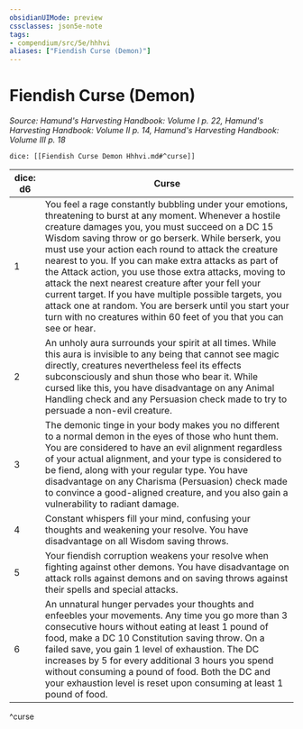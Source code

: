 ```yaml
---
obsidianUIMode: preview
cssclasses: json5e-note
tags:
- compendium/src/5e/hhhvi
aliases: ["Fiendish Curse (Demon)"]
---
```

# Fiendish Curse (Demon)
*Source: Hamund's Harvesting Handbook: Volume I p. 22, Hamund's Harvesting Handbook: Volume II p. 14, Hamund's Harvesting Handbook: Volume III p. 18* 

`dice: [[Fiendish Curse Demon Hhhvi.md#^curse]]`

| dice: d6 | Curse |
|----------|-------|
| 1 | You feel a rage constantly bubbling under your emotions, threatening to burst at any moment. Whenever a hostile creature damages you, you must succeed on a DC 15 Wisdom saving throw or go berserk. While berserk, you must use your action each round to attack the creature nearest to you. If you can make extra attacks as part of the Attack action, you use those extra attacks, moving to attack the next nearest creature after your fell your current target. If you have multiple possible targets, you attack one at random. You are berserk until you start your turn with no creatures within 60 feet of you that you can see or hear. |
| 2 | An unholy aura surrounds your spirit at all times. While this aura is invisible to any being that cannot see magic directly, creatures nevertheless feel its effects subconsciously and shun those who bear it. While cursed like this, you have disadvantage on any Animal Handling check and any Persuasion check made to try to persuade a non-evil creature. |
| 3 | The demonic tinge in your body makes you no different to a normal demon in the eyes of those who hunt them. You are considered to have an evil alignment regardless of your actual alignment, and your type is considered to be fiend, along with your regular type. You have disadvantage on any Charisma (Persuasion) check made to convince a good-aligned creature, and you also gain a vulnerability to radiant damage. |
| 4 | Constant whispers fill your mind, confusing your thoughts and weakening your resolve. You have disadvantage on all Wisdom saving throws. |
| 5 | Your fiendish corruption weakens your resolve when fighting against other demons. You have disadvantage on attack rolls against demons and on saving throws against their spells and special attacks. |
| 6 | An unnatural hunger pervades your thoughts and enfeebles your movements. Any time you go more than 3 consecutive hours without eating at least 1 pound of food, make a DC 10 Constitution saving throw. On a failed save, you gain 1 level of exhaustion. The DC increases by 5 for every additional 3 hours you spend without consuming a pound of food. Both the DC and your exhaustion level is reset upon consuming at least 1 pound of food. |
^curse